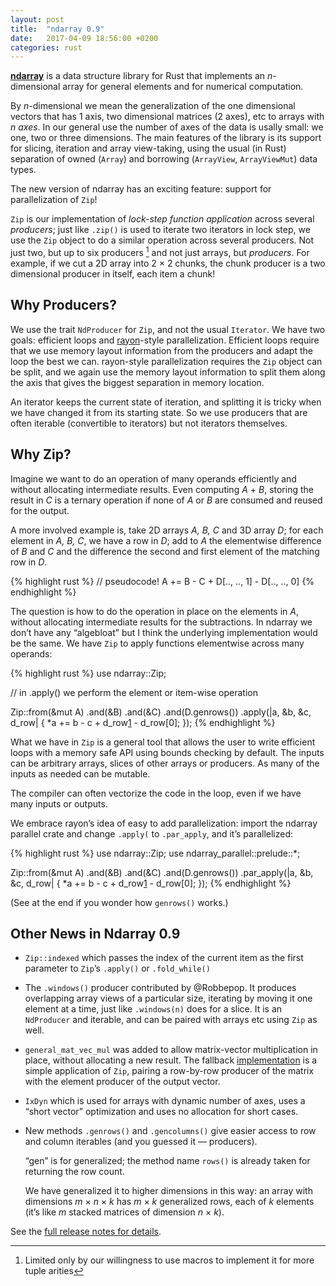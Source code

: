 ```yaml
---
layout: post
title:  "ndarray 0.9"
date:   2017-04-09 18:56:00 +0200
categories: rust
---
```


[**ndarray**][1] is a data structure library for Rust that implements an
*n*-dimensional array for general elements and for numerical computation.

By *n*-dimensional we mean the generalization of the one dimensional vectors
that has 1 axis, two dimensional matrices (2 axes), etc to arrays with *n*
*axes*. In our general use the number of axes of the data is usally small: we
one, two or three dimensions. The main features of the library is its support
for slicing, iteration and array view-taking, using the usual (in Rust)
separation of owned (`Array`) and borrowing (`ArrayView`, `ArrayViewMut`) data
types.

[1]: https://github.com/bluss/rust-ndarray

The new version of ndarray has an exciting feature: support for parallelization
of `Zip`!

`Zip` is our implementation of *lock-step function application* across
several *producers*; just like `.zip()` is used to iterate two iterators in
lock step, we use the `Zip` object to do a similar operation across several
producers. Not just two, but up to six producers [^1] and not just arrays,
but *producers*. For example, if we cut a 2D array into 2 × 2 chunks,
the chunk producer is a two dimensional producer in itself, each item a chunk!

[^1]: Limited only by our willingness to use macros to implement it for more tuple arities

## Why Producers?

We use the trait `NdProducer` for `Zip`, and not the usual `Iterator`. We have
two goals: efficient loops and [rayon][rayon]-style parallelization. Efficient
loops require that we use memory layout information from the producers and
adapt the loop the best we can. rayon-style parallelization requires the `Zip`
object can be split, and we again use the memory layout information to split
them along the axis that gives the biggest separation in memory location.

An iterator keeps the current state of iteration, and splitting it is tricky
when we have changed it from its starting state. So we use producers that are
often iterable (convertible to iterators) but not iterators themselves.

[rayon]: http://smallcultfollowing.com/babysteps/blog/2017/04/06/rayon-0-7-released/

## Why Zip?

Imagine we want to do an operation of many operands efficiently and without
allocating intermediate results. Even computing *A* + *B*, storing the result
in *C* is a ternary operation if none of *A* or *B* are consumed and reused for
the output.

A more involved example is, take 2D arrays *A, B, C* and 3D array *D*; for
each element in *A, B, C*, we have a row in *D*; add to
*A* the elementwise difference of *B* and *C* and the difference the second
and first element of the matching row in *D*.

{% highlight rust %}
// pseudocode!
A += B - C + D[.., .., 1] - D[.., .., 0]
{% endhighlight %}

The question is how to do the operation in place on the elements in *A*, without
allocating intermediate results for the subtractions. In ndarray we don’t have
any “algebloat” but I think the underlying implementation would be the same. We
have `Zip` to apply functions elementwise across many operands:

{% highlight rust %}
use ndarray::Zip;

// in .apply() we perform the element or item-wise operation

Zip::from(&mut A)
    .and(&B)
    .and(&C)
    .and(D.genrows())
    .apply(|a, &b, &c, d_row| {
    	*a += b - c + d_row[1] - d_row[0];
    });
{% endhighlight %}

What we have in `Zip` is a general tool that allows the user to write efficient
loops with a memory safe API using bounds checking by default.  The inputs can
be arbitrary arrays, slices of other arrays or producers.  As many of the
inputs as needed can be mutable.

The compiler can often vectorize the code in the loop, even if we have many
inputs or outputs.

We embrace rayon’s idea of easy to add parallelization: import the ndarray
parallel crate and change `.apply(` to `.par_apply`, and it’s parallelized:

{% highlight rust %}
use ndarray::Zip;
use ndarray_parallel::prelude::*;

Zip::from(&mut A)
    .and(&B)
    .and(&C)
    .and(D.genrows())
    .par_apply(|a, &b, &c, d_row| {
    	*a += b - c + d_row[1] - d_row[0];
    });
{% endhighlight %}

(See at the end if you wonder how `genrows()` works.)


## Other News in Ndarray 0.9

+ `Zip::indexed` which passes the index of the current item as the first
  parameter to `Zip`’s `.apply()` or `.fold_while()`
+ The `.windows()` producer contributed by @Robbepop. It produces
  overlapping array views of a particular size, iterating by moving it one
  element at a time, just like `.windows(n)` does for a slice. It is an
  `NdProducer` and iterable, and can be paired with arrays etc using `Zip` as
  well.
+ `general_mat_vec_mul` was added to allow matrix-vector multiplication in place,
  without allocating a new result. The fallback [implementation][gemv] is a simple application
  of `Zip`, pairing a row-by-row producer of the matrix with the element
  producer of the output vector.
+ `IxDyn` which is used for arrays with dynamic number of axes, uses a
  “short vector” optimization and uses no allocation for short cases.
+ New methods `.genrows()` and `.gencolumns()` give easier access to
  row and column iterables (and you guessed it — producers).

  “gen” is for generalized; the method name `rows()` is already taken for returning
  the row count.

  We have generalized it to higher dimensions in this way: an array with
  dimensions *m* × *n* × *k* has *m* × *k* generalized rows, each of *k*
  elements (it’s like *m* stacked matrices of dimension *n* × *k*).

See the [full release notes for details][rn].

[gemv]: https://github.com/bluss/rust-ndarray/blob/0.9.0/src/linalg/impl_linalg.rs#L565-L579
[rn]: https://github.com/bluss/rust-ndarray#recent-changes-ndarray
